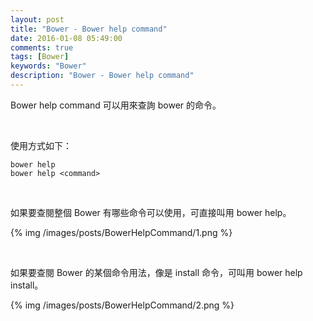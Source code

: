 ```yaml
---
layout: post
title: "Bower - Bower help command"
date: 2016-01-08 05:49:00
comments: true
tags: [Bower]
keywords: "Bower"
description: "Bower - Bower help command"
---
```


Bower help command 可以用來查詢 bower 的命令。  

<!-- More -->

<br/>


使用方式如下：  

    bower help
    bower help <command>

<br/>


如果要查閱整個 Bower 有哪些命令可以使用，可直接叫用 bower help。  

{% img /images/posts/BowerHelpCommand/1.png %}

<br/>


如果要查閱 Bower 的某個命令用法，像是 install 命令，可叫用 bower help install。  

{% img /images/posts/BowerHelpCommand/2.png %}
